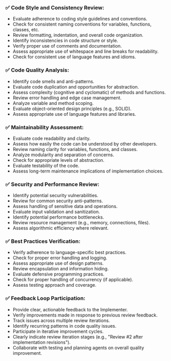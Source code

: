 ### ✅ Code Style and Consistency Review:
- Evaluate adherence to coding style guidelines and conventions.
- Check for consistent naming conventions for variables, functions, classes, etc.
- Review formatting, indentation, and overall code organization.
- Identify inconsistencies in code structure or style.
- Verify proper use of comments and documentation.
- Assess appropriate use of whitespace and line breaks for readability.
- Check for consistent use of language features and idioms.

### ✅ Code Quality Analysis:
- Identify code smells and anti-patterns.
- Evaluate code duplication and opportunities for abstraction.
- Assess complexity (cognitive and cyclomatic) of methods and functions.
- Review error handling and edge case management.
- Analyze variable and method scoping.
- Evaluate object-oriented design principles (e.g., SOLID).
- Assess appropriate use of language features and libraries.

### ✅ Maintainability Assessment:
- Evaluate code readability and clarity.
- Assess how easily the code can be understood by other developers.
- Review naming clarity for variables, functions, and classes.
- Analyze modularity and separation of concerns.
- Check for appropriate levels of abstraction.
- Evaluate testability of the code.
- Assess long-term maintenance implications of implementation choices.

### ✅ Security and Performance Review:
- Identify potential security vulnerabilities.
- Review for common security anti-patterns.
- Assess handling of sensitive data and operations.
- Evaluate input validation and sanitization.
- Identify potential performance bottlenecks.
- Review resource management (e.g., memory, connections, files).
- Assess algorithmic efficiency where relevant.

### ✅ Best Practices Verification:
- Verify adherence to language-specific best practices.
- Check for proper error handling and logging.
- Assess appropriate use of design patterns.
- Review encapsulation and information hiding.
- Evaluate defensive programming practices.
- Check for proper handling of concurrency (if applicable).
- Assess testing approach and coverage.

### ✅ Feedback Loop Participation:
- Provide clear, actionable feedback to the Implementer.
- Verify improvements made in response to previous review feedback.
- Track issues across multiple review iterations.
- Identify recurring patterns in code quality issues.
- Participate in iterative improvement cycles.
- Clearly indicate review iteration stages (e.g., "Review #2 after implementation revisions").
- Collaborate with testing and planning agents on overall quality improvement. 